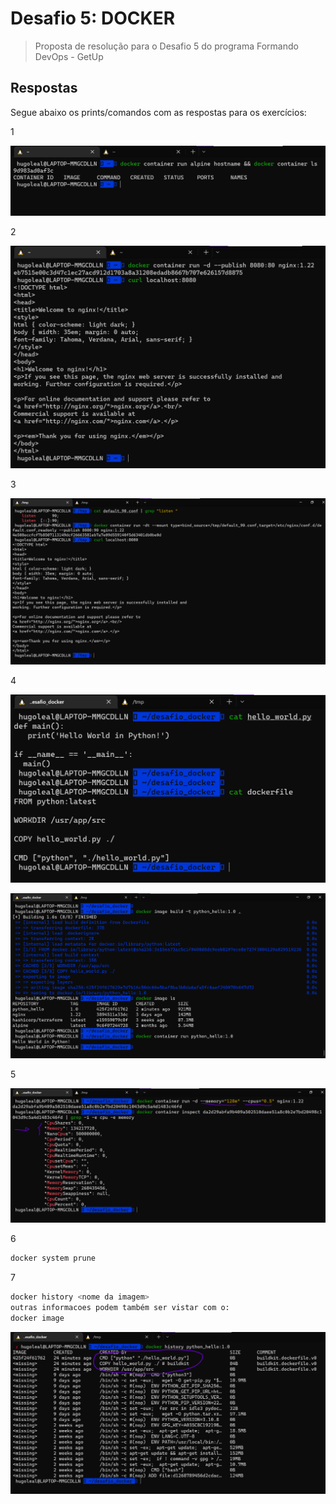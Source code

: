 # Desafio 5: DOCKER

> Proposta de resolução para o Desafio 5 do programa Formando DevOps - GetUp
> 

## Respostas
Segue abaixo os prints/comandos com as respostas para os exercícios:

1 

![Untitled](imagens_docker/Untitled.png)

2

![Untitled](imagens_docker/Untitled%201.png)

3

![Untitled](imagens_docker/Untitled%202.png)

4

![Untitled](imagens_docker/Untitled%204.png)

![Untitled](imagens_docker/Untitled%205.png)

5

![Untitled](imagens_docker/Untitled%206.png)

6

```bash
docker system prune
```

7

```bash
docker history <nome da imagem>
outras informacoes podem também ser vistar com o:
docker image 
```

![Untitled](imagens_docker/Untitled%207.png)